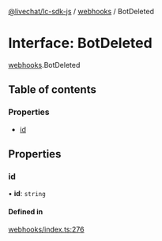 [@livechat/lc-sdk-js](../README.md) / [webhooks](../modules/webhooks.md) / BotDeleted

# Interface: BotDeleted

[webhooks](../modules/webhooks.md).BotDeleted

## Table of contents

### Properties

- [id](webhooks.BotDeleted.md#id)

## Properties

### id

• **id**: `string`

#### Defined in

[webhooks/index.ts:276](https://github.com/livechat/lc-sdk-js/blob/4da1eb6/src/webhooks/index.ts#L276)
